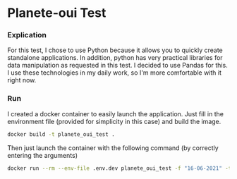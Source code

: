 # Planete-oui Test

### Explication

For this test, I chose to use Python because it allows you to quickly create standalone applications.
In addition, python has very practical libraries for data manipulation as requested in this test.
I decided to use Pandas for this.
I use these technologies in my daily work, so I'm more comfortable with it right now.

### Run

I created a docker container to easily launch the application. Just fill in the environment file (provided for simplicity in this case) and build the image.

```sh
docker build -t planete_oui_test .
```
Then just launch the container with the following command (by correctly entering the arguments)

```sh
docker run --rm --env-file .env.dev planete_oui_test -f "16-06-2021" -t "17.06.2021" -o "json"
```
